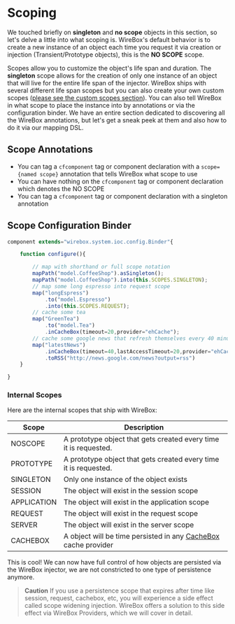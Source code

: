 # Scoping

We touched briefly on **singleton** and **no scope** objects in this section, so let's delve a little into what scoping is. WireBox's default behavior is to create a new instance of an object each time you request it via creation or injection \(Transient/Prototype objects\), this is the **NO SCOPE** scope. 

Scopes allow you to customize the object's life span and duration. The **singleton** scope allows for the creation of only one instance of an object that will live for the entire life span of the injector. WireBox ships with several different life span scopes but you can also create your own custom scopes \([please see the custom scopes section](/custom-scopes/README.md)\). You can also tell WireBox in what scope to place the instance into by annotations or via the configuration binder. We have an entire section dedicated to discovering all the WireBox annotations, but let's get a sneak peek at them and also how to do it via our mapping DSL.

## Scope Annotations

* You can tag a `cfcomponent` tag or component declaration with a `scope={named scope}` annotation that tells WireBox what scope to use
* You can have nothing on the `cfcomponent` tag or component declaration which denotes the NO SCOPE
* You can tag a `cfcomponent` tag or component declaration with a singleton annotation

## Scope Configuration Binder

```javascript
component extends="wirebox.system.ioc.config.Binder"{

    function configure(){

        // map with shorthand or full scope notation
        mapPath("model.CoffeeShop").asSingleton();
        mapPath("model.CoffeeShop").into(this.SCOPES.SINGLETON);
        // map some long espresso into request scope
        map("longEspress")
            .to("model.Espresso")
            .into(this.SCOPES.REQUEST);
        // cache some tea
        map("GreenTea")
            .to("model.Tea")
            .inCacheBox(timeout=20,provider="ehCache");
        // cache some google news that refresh themselves every 40 minutes or after 20 minutes of inactivity
        map("latestNews")
            .inCacheBox(timeout=40,lastAccessTimeout=20,provider="ehCache");
            .toRSS("http://news.google.com/news?output=rss")
    }

}
```

### Internal Scopes

Here are the internal scopes that ship with WireBox:

| Scope | Description |
| --- | --- |
| NOSCOPE | A prototype object that gets created every time it is requested. |
| PROTOTYPE | A prototype object that gets created every time it is requested. |
| SINGLETON | Only one instance of the object exists |
| SESSION | The object will exist in the session scope |
| APPLICATION | The object will exist in the application scope |
| REQUEST | The object will exist in the request scope |
| SERVER | The object will exist in the server scope |
| CACHEBOX | A object will be time persisted in any [CacheBox](http://cachebox.ortusbooks.com) cache provider |

This is cool! We can now have full control of how objects are persisted via the WireBox injector, we are not constricted to one type of persistence anymore.   


> **Caution** If you use a persistence scope that expires after time like session, request, cachebox, etc, you will experience a side effect called scope widening injection. WireBox offers a solution to this side effect via WireBox Providers, which we will cover in detail.

